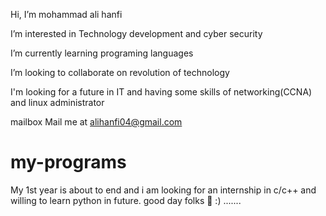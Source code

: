 Hi, I’m mohammad ali hanfi

I’m interested in Technology development and cyber security

I’m currently learning programing languages

I’m looking to collaborate on revolution of technology

I'm looking for a future in IT and having some skills of networking(CCNA) and linux administrator

mailbox Mail me at alihanfi04@gmail.com

# my-programs
My 1st year is about to end and i am looking for an internship in c/c++ and willing to learn python in future.
good day folks 💯 :) .......

